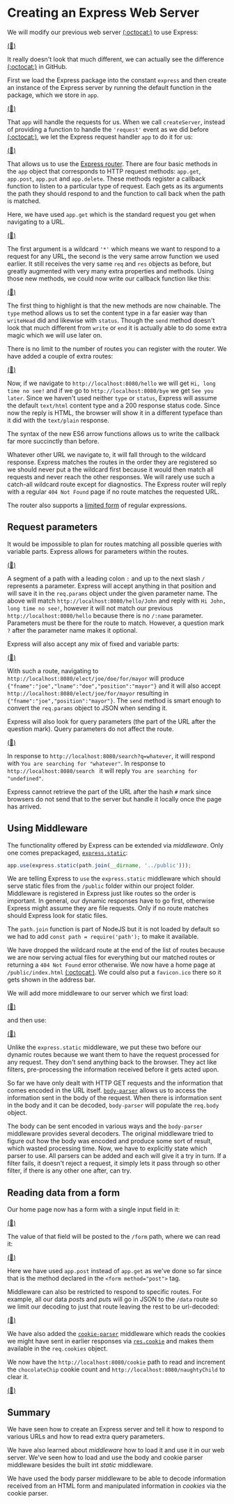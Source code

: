 # Creating an Express Web Server

We will modify our previous web server [(:octocat:)](https://github.com/Satyam/book-react-redux/blob/chapter-02-03/server/index.js) to use Express:

[(:memo:)](https://github.com/Satyam/book-react-redux/blob/chapter-04-01/server/index.js)

It really doesn't look that much different, we can actually see the difference [(:octocat:)](https://github.com/Satyam/book-react-redux/commit/aecc6b2b8c800f3be18ab90ac1b03da4c1d63075#diff-0861d6d6b50d7d695344bf2d86d6e5e6) in GitHub.

First we load the Express package into the constant `express` and then create an instance of the Express server by running the default function in the package, which we store in `app`.

[(:memo:)](https://github.com/Satyam/book-react-redux/blob/chapter-04-01/server/index.js#L2-L3)

That `app` will handle the requests for us.  When we call `createServer`, instead of providing a function to handle the `'request'` event as we did before [(:octocat:)](https://github.com/Satyam/book-react-redux/blob/chapter-02-03/server/index.js#L5), we let the Express request handler `app` to do it for us:

[(:memo:)](https://github.com/Satyam/book-react-redux/blob/chapter-04-01/server/index.js#L14)

That allows us to use the [Express router](http://expressjs.com/en/guide/routing.html).  There are four basic methods in the `app` object that corresponds to HTTP request methods: `app.get`, `app.post`, `app.put` and `app.delete`. These methods register a callback function to listen to a particular type of request. Each gets as its arguments the path they should respond to and the function to call back when the path is matched.

Here, we have used `app.get` which is the standard request you get when navigating to a URL.  

[(:memo:)](https://github.com/Satyam/book-react-redux/blob/chapter-04-01/server/index.js#L7)

The first argument is a wildcard `'*'` which means we want to respond to a request for any URL, the second is the very same arrow function we used earlier.  It still receives the very same `req` and `res` objects as before, but greatly augmented with very many extra properties and methods.   Using those new methods, we could now write our callback function like this:

[(:memo:)](https://github.com/Satyam/book-react-redux/blob/chapter-04-02/server/index.js#L11-L16)

The first thing to highlight is that the new methods are now chainable. The `type` method allows us to set the content type in a far easier way than `writeHead` did and likewise with `status`. Though the `send` method doesn't look that much different from `write` or `end` it is actually able to do some extra magic which we will use later on.

There is no limit to the number of routes you can register with the router.  We have added a couple of extra routes:

[(:memo:)](https://github.com/Satyam/book-react-redux/blob/chapter-04-02/server/index.js#L7-L9)

Now, if we navigate to `http://localhost:8080/hello` we will get `Hi, long time no see!` and if we go to `http://localhost:8080/bye` we get `See you later`. Since we haven't used neither `type` or `status`, Express will assume the default `text/html` content type and a 200 response status code. Since now the reply is HTML, the browser will show it in a different typeface than it did with the `text/plain` response.

The syntax of the new ES6 arrow functions allows us to write the callback far more succinctly than before.

Whatever other URL we navigate to, it will fall through to the wildcard response. Express matches the routes in the order they are registered so we should never put a the wildcard first because it would then match all requests and never reach the other responses.  We will rarely use such a catch-all wildcard route except for diagnostics.  The Express router will reply with a regular `404 Not Found` page if no route matches the requested URL.

The router also supports a [limited form](http://expressjs.com/en/guide/routing.html#route-paths) of regular expressions.

## Request parameters

It would be impossible to plan for routes matching all possible queries with variable parts.  Express allows for parameters within the routes.

[(:memo:)](https://github.com/Satyam/book-react-redux/blob/chapter-04-03/server/index.js#L7)

A segment of a path with a leading colon `:` and up to the next slash `/` represents a parameter. Express will accept anything in that position and will save it in the `req.params` object under the given parameter name.  The above will match `http://localhost:8080/hello/John` and reply with `Hi John, long time no see!`, however it will not match our previous `http://localhost:8080/hello` because there is no `/:name` parameter.  Parameters must be there for the route to match. However, a question mark `?` after the parameter name makes it optional.

Express will also accept any mix of fixed and variable parts:

[(:memo:)](https://github.com/Satyam/book-react-redux/blob/chapter-04-03/server/index.js#L9)

With such a route, navigating to `http://localhost:8080/elect/joe/doe/for/mayor` will produce `{"fname":"joe","lname":"doe","position":"mayor"}` and it will also accept `http://localhost:8080/elect/joe/for/mayor` resulting in `{"fname":"joe","position":"mayor"}`. The `send` method is smart enough to convert the `req.params` object to JSON when sending it.

Express will also look for query parameters (the part of the URL after the question mark). Query parameters do not affect the route.

[(:memo:)](https://github.com/Satyam/book-react-redux/blob/chapter-04-03/server/index.js#L11)

In response to `http://localhost:8080/search?q=whatever`, it will respond with `You are searching for "whatever"`.  In response to `http://localhost:8080/search ` it will reply `You are searching for "undefined"`.

Express cannot retrieve the part of the URL after the hash `#` mark since browsers do not send that to the server but handle it locally once the page has arrived.

## Using Middleware

The functionality offered by Express can be extended via *middleware*. Only one comes prepackaged, [`express.static`](http://expressjs.com/en/4x/api.html#express.static):

```js
app.use(express.static(path.join(__dirname, '../public')));
```

We are telling Express to `use` the `express.static` middleware which should serve static files from the `/public` folder within our project folder.  Middleware is registered in Express just like routes so the order is important. In general, our dynamic responses have to go first, otherwise Express might assume they are file requests.  Only if no route matches should Express look for static files.

The `path.join` function is part of NodeJS but it is not loaded by default so we had to add `const path = require('path');` to make it available.

We have dropped the wildcard route at the end of the list of routes because we are now serving actual files for everything but our matched routes or returning a `404 Not Found` error otherwise.  We now have a home page at `/public/index.html` [(:octocat:)](https://github.com/Satyam/book-react-redux/tree/chapter-04-04/public). We could also put a `favicon.ico` there so it gets shown in the address bar.

We will add more middleware to our server which we first load:

[(:memo:)](https://github.com/Satyam/book-react-redux/blob/chapter-04-04/server/index.js#L5-L6)


and then use:

[(:memo:)](https://github.com/Satyam/book-react-redux/blob/chapter-04-04/server/index.js#L12-L13)

Unlike the `express.static` middleware, we put these two before our dynamic routes because we want them to have the request processed for any request. They don't send anything back to the browser. They act like filters, pre-processing the information received before it gets acted upon.

So far we have only dealt with HTTP GET requests and the information that comes encoded in the URL itself.  [`body-parser`](https://github.com/expressjs/body-parser#body-parser) allows us to access the information sent in the body of the request. When there is information sent in the body and it can be decoded, `body-parser` will populate the `req.body` object.

The body can be sent encoded in various ways and the `body-parser` middleware provides several decoders.  The original middleware tried to figure out how the body was encoded and produce some sort of result, which wasted processing time.  Now, we have to explicitly state which parser to use.  All parsers can be added and each will give it a try in turn. If a filter fails, it doesn't reject a request, it simply lets it pass through so other filter, if there is any other one after, can try.

## Reading data from a form

Our home page now has a form with a single input field in it:

[(:memo:)](https://github.com/Satyam/book-react-redux/blob/chapter-04-04/public/index.html#L10-L12)

The value of that field will be posted to the `/form` path, where we can read it:

[(:memo:)](https://github.com/Satyam/book-react-redux/blob/chapter-04-04/server/index.js#L23)

Here we have used `app.post` instead of `app.get` as we've done so far since that is the method declared in the `<form method="post">` tag.

Middleware can also be restricted to respond to specific routes.  For example, all our data *post*s and *put*s will go in JSON to the `/data` route so we limit our decoding to just that route leaving the rest to be url-decoded:

[(:memo:)](https://github.com/Satyam/book-react-redux/blob/chapter-04-04/server/index.js#L10)

We have also added the [`cookie-parser`](https://github.com/expressjs/cookie-parser) middleware which reads the cookies we might have sent in earlier responses via [`res.cookie`](http://expressjs.com/en/api.html#res.cookie) and makes them available in the `req.cookies` object.

We now have the `http://localhost:8080/cookie` path to read and increment the `chocolateChip` cookie count and `http://localhost:8080/naughtyChild` to clear it.

[(:memo:)](https://github.com/Satyam/book-react-redux/blob/chapter-04-04/server/index.js#L25-L36)

## Summary

We have seen how to create an Express server and tell it how to respond to various URLs and how to read extra query parameters.

We have also learned about *middleware* how to load it and use it in our web server.  We've seen how to load and use the body and cookie parser middleware besides the built int *static* middleware.  

We have used the body parser middleware to be able to decode information received from an HTML form and manipulated information in *cookies* via the cookie parser.
